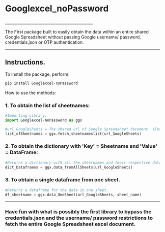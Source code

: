<h1>Googlexcel_noPassword</h1>   
_____________________________________________  

The First package built to easily obtain the data within an entire shared Google Spreadsheet without passing Google username/ password, credentials.json or OTP authentication.

_____________________________________________

<h2>Instructions.</h2>  

To install the package, perform:  

```python
pip install Googlexcel-noPassword
```
 
How to use the methods:  

<h3>1. To obtain the list of sheetnames:  </h3>

```python
#Importing Library.
import Googlexcel-noPassword as ggx

#url_GoogleSheets = The shared url of Google Spreadsheet document. (Ensure that the privilege is set to 'Anyone with the link'.)
list_ofSheetnames = ggx.fetch_sheetnameslist(url_GoogleSheets)
```

<h3>2. To obtain the dictionary with 'Key' = Sheetname and 'Value' = DataFrame:  </h3>

```python
#Returns a dictionary with all the sheetnames and their respective data as dataframe.
dict_Dataframes = ggx.data_fromAllSheets(url_GoogleSheets)
```

<h3>3. To obtain a single dataframe from one sheet.</h3>

```python
#Returns a dataframe for the data in one sheet.
df_sheetname = ggx.data_OneSheet(url_GoogleSheets, sheet_name)
``` 
_____________________________________________

<h3>Have fun with what is possibly the first library to bypass the credentials.json and the username/ password restrictions to fetch the entire Google Spreadsheet excel document.</h3>